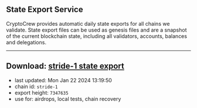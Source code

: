 ## State Export Service
CryptoCrew provides automatic daily state exports for all chains we validate. State export files can be used as genesis files and are a snapshot of the current blockchain state, including all validators, accounts, balances and delegations.

---
**Download: [stride-1 state export](https://dl.ccvalidators.com/SERVICE/stride/stride-1_export_7347635.json)**
---

- last updated: Mon Jan 22 2024 13:19:50
- chain id: `stride-1`
- export height: `7347635`
- use for: airdrops, local tests, chain recovery
